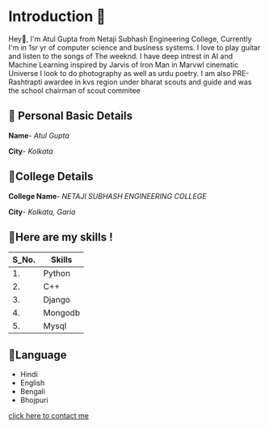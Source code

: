 
# Introduction 🚀
Hey👋, I'm Atul Gupta from Netaji Subhash Engineering College, Currently I'm in 1sr yr of computer science and business systems.
I love to play guitar and listen to the songs of The weeknd.
I have deep intrest in AI and Machine Learning inspired by Jarvis of Iron Man in Marvwl cinematic Universe
I look to do photography as well as urdu poetry.
I am also PRE-Rashtrapti awardee in kvs region under bharat scouts and guide and was the school chairman of scout commitee

## 💠 Personal Basic Details

**Name**- *Atul Gupta*

**City**- *Kolkata*


## 💠College Details

**College Name**- *NETAJI SUBHASH ENGINEERING COLLEGE*

**City**- *Kolkata, Garia*

## 💠Here are my skills !

| S_No. | Skills|
|----|----|
|1.| Python |
|2.| C++ |
|3.| Django|
|4.| Mongodb|
|5.|Mysql|



## 💠Language
- Hindi
- English
- Bengali
- Bhojpuri

[click here to contact me](https://www.linkedin.com/in/atul-gupta-975151221)
